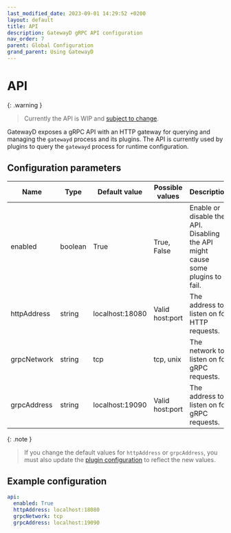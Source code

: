 ```yaml
---
last_modified_date: 2023-09-01 14:29:52 +0200
layout: default
title: API
description: GatewayD gRPC API configuration
nav_order: 7
parent: Global Configuration
grand_parent: Using GatewayD
---
```


# API

{: .warning }
> Currently the API is WIP and [subject to change](https://github.com/gatewayd-io/gatewayd/issues/181).

GatewayD exposes a gRPC API with an HTTP gateway for querying and managing the `gatewayd` process and its plugins. The API is currently used by plugins to query the `gatewayd` process for runtime configuration.

## Configuration parameters

| Name        | Type    | Default value   | Possible values | Description                                                                    |
| ----------- | ------- | --------------- | --------------- | ------------------------------------------------------------------------------ |
| enabled     | boolean | True            | True, False     | Enable or disable the API. Disabling the API might cause some plugins to fail. |
| httpAddress | string  | localhost:18080 | Valid host:port | The address to listen on for HTTP requests.                                    |
| grpcNetwork | string  | tcp             | tcp, unix       | The network to listen on for gRPC requests.                                    |
| grpcAddress | string  | localhost:19090 | Valid host:port | The address to listen on for gRPC requests.                                    |

{: .note }
> If you change the default values for `httpAddress` or `grpcAddress`, you must also update the [plugin configuration](/plugins-configuration/plugins-configuration) to reflect the new values.

## Example configuration

```yaml
api:
  enabled: True
  httpAddress: localhost:18080
  grpcNetwork: tcp
  grpcAddress: localhost:19090
```
